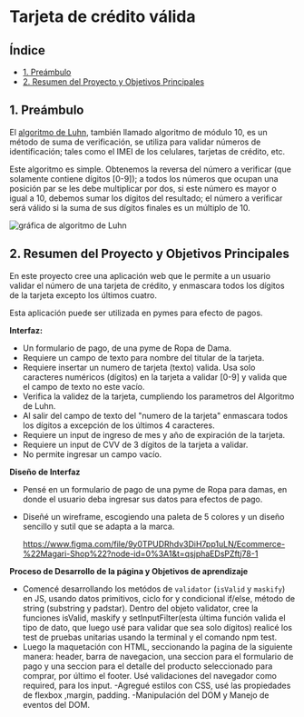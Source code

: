 # Tarjeta de crédito válida

## Índice

- [1. Preámbulo](#1-preámbulo)
- [2. Resumen del Proyecto y Objetivos Principales](#2-resumen-del-proyecto)

## 1. Preámbulo

El [algoritmo de Luhn](https://es.wikipedia.org/wiki/Algoritmo_de_Luhn),
también llamado algoritmo de módulo 10, es un método de suma de verificación,
se utiliza para validar números de identificación; tales como el IMEI de los
celulares, tarjetas de crédito, etc.

Este algoritmo es simple. Obtenemos la reversa del número a verificar (que
solamente contiene dígitos [0-9]); a todos los números que ocupan una posición
par se les debe multiplicar por dos, si este número es mayor o igual a 10,
debemos sumar los dígitos del resultado; el número a verificar será válido si
la suma de sus dígitos finales es un múltiplo de 10.

![gráfica de algoritmo de Luhn](https://www.101computing.net/wp/wp-content/uploads/Luhn-Algorithm.png)

## 2. Resumen del Proyecto y Objetivos Principales

En este proyecto cree una aplicación web que le permite a un usuario validar el número de una tarjeta de crédito, y enmascara todos los dígitos de la tarjeta excepto los últimos cuatro.

Esta aplicación puede ser utilizada en pymes para efecto de pagos.

**Interfaz:**

- Un formulario de pago, de una pyme de Ropa de Dama.
- Requiere un campo de texto para nombre del titular de la tarjeta.
- Requiere insertar un numero de tarjeta (texto) valida. Usa solo caracteres numéricos (dígitos) en la tarjeta a validar [0-9] y valida que el campo de texto no este vacío.
- Verifica la validez de la tarjeta, cumpliendo los parametros del Algoritmo de Luhn.
- Al salir del campo de texto del "numero de la tarjeta" enmascara todos los dígitos a excepción de los últimos 4 caracteres.
- Requiere un input de ingreso de mes y año de expiración de la tarjeta.
- Requiere un input de CVV de 3 dígitos de la tarjeta a validar.
- No permite ingresar un campo vacío.

**Diseño de Interfaz**

- Pensé en un formulario de pago de una pyme de Ropa para damas, en donde el usuario deba ingresar sus datos para efectos de pago.
- Diseñé un wireframe, escogiendo una paleta de 5 colores y un diseño sencillo y sutil que se adapta a la marca.

  https://www.figma.com/file/9y0TPUDRhdv3DiH7pp1uLN/Ecommerce-%22Magari-Shop%22?node-id=0%3A1&t=qsjphaEDsPZftj78-1

**Proceso de Desarrollo de la página y Objetivos de aprendizaje**

- Comencé desarrollando los metódos de `validator` (`isValid` y `maskify`) en JS, usando datos primitivos, ciclo for y condicional if/else, método de string (substring y padstar).
  Dentro del objeto validator, cree la funciones isValid, maskify y setInputFilter(esta última función valida el tipo de dato, que luego usé para validar que sea solo dígitos) realicé los test de pruebas unitarias usando la terminal y el comando npm test.
- Luego la maquetación con HTML, seccionando la pagina de la siguiente manera: header, barra de navegacion, una seccion para el formulario de pago y una seccion para el detalle del producto seleccionado para comprar, por último el footer. Usé validaciones del navegador como required, para los input.
  -Agregué estilos con CSS, usé las propiedades de flexbox ,margin, padding.
  -Manipulación del DOM y Manejo de eventos del DOM.
